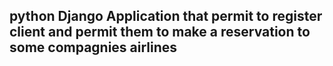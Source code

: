 ## python Django Application that permit to register client and permit them to make a reservation to  some compagnies airlines
